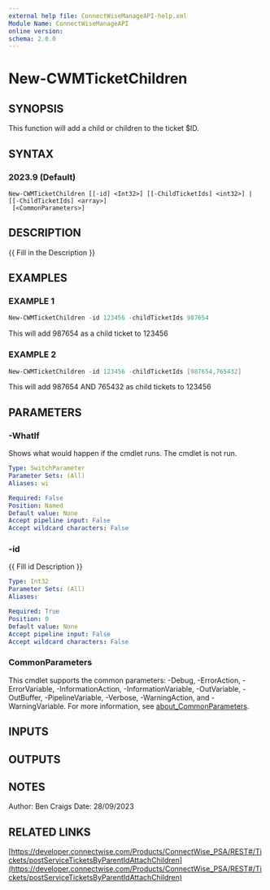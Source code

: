 ```yaml
---
external help file: ConnectWiseManageAPI-help.xml
Module Name: ConnectWiseManageAPI
online version:
schema: 2.0.0
---
```


# New-CWMTicketChildren

## SYNOPSIS
This function will add a child or children to the ticket $ID.

## SYNTAX

### 2023.9 (Default)
```
New-CWMTicketChildren [[-id] <Int32>] [[-ChildTicketIds] <int32>] | [[-ChildTicketIds] <array>]
 [<CommonParameters>]
```

## DESCRIPTION
{{ Fill in the Description }}

## EXAMPLES

### EXAMPLE 1
```powershell
New-CWMTicketChildren -id 123456 -childTicketIds 987654
```

This will add 987654 as a child ticket to 123456

### EXAMPLE 2
```powershell
New-CWMTicketChildren -id 123456 -childTicketIds [987654,765432]
```

This will add 987654 AND 765432 as child tickets to 123456

## PARAMETERS

### -WhatIf
Shows what would happen if the cmdlet runs.
The cmdlet is not run.

```yaml
Type: SwitchParameter
Parameter Sets: (All)
Aliases: wi

Required: False
Position: Named
Default value: None
Accept pipeline input: False
Accept wildcard characters: False
```

### -id
{{ Fill id Description }}

```yaml
Type: Int32
Parameter Sets: (All)
Aliases:

Required: True
Position: 0
Default value: None
Accept pipeline input: False
Accept wildcard characters: False
```

### CommonParameters
This cmdlet supports the common parameters: -Debug, -ErrorAction, -ErrorVariable, -InformationAction, -InformationVariable, -OutVariable, -OutBuffer, -PipelineVariable, -Verbose, -WarningAction, and -WarningVariable. For more information, see [about_CommonParameters](http://go.microsoft.com/fwlink/?LinkID=113216).

## INPUTS

## OUTPUTS

## NOTES
Author: Ben Craigs
Date: 28/09/2023

## RELATED LINKS

[https://developer.connectwise.com/Products/ConnectWise_PSA/REST#/Tickets/postServiceTicketsByParentIdAttachChildren](https://developer.connectwise.com/Products/ConnectWise_PSA/REST#/Tickets/postServiceTicketsByParentIdAttachChildren)
